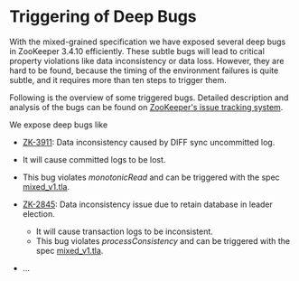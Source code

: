 # Triggering of Deep Bugs

With the mixed-grained specification we have exposed several deep bugs in ZooKeeper 3.4.10 efficiently. These subtle bugs will lead to critical property violations like data inconsistency or data loss. However, they are hard to be found, because the timing of the environment failures is quite subtle, and it requires more than ten steps to trigger them. 

Following is the overview of some triggered bugs. Detailed description and analysis of the bugs can be found on [ZooKeeper's issue tracking system](https://issues.apache.org/jira/projects/ZOOKEEPER/issues). 

We expose deep bugs like

* [ZK-3911](https://issues.apache.org/jira/browse/ZOOKEEPER-3911):  Data inconsistency caused by DIFF sync uncommitted log.
- It will cause committed logs to be lost.
  
- This bug violates *monotonicRead* and can be triggered with the spec [mixed_v1.tla](mixed_v1/mixed_v1.tla).

- [ZK-2845](https://issues.apache.org/jira/browse/ZOOKEEPER-2845): Data inconsistency issue due to retain database in leader election.
  - It will cause transaction logs to be inconsistent.
  - This bug violates *processConsistency* and can be triggered with the spec [mixed_v1.tla](mixed_v1/mixed_v1.tla).
- ...
